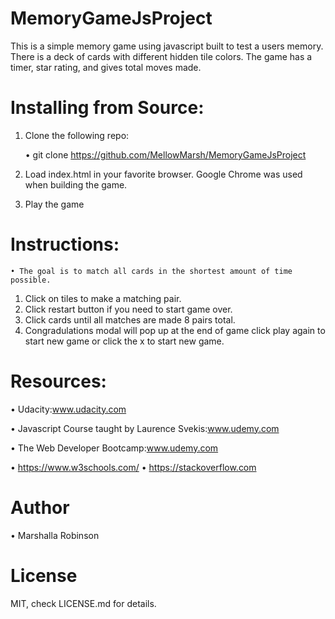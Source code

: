 # MemoryGameJsProject

  This is a simple memory game using javascript built to test a users memory. There is a deck of cards with different           hidden tile colors. The game has a timer, star rating, and gives total moves made.

# Installing from Source:

  1. Clone the following repo:

     • git clone https://github.com/MellowMarsh/MemoryGameJsProject
   
  2. Load index.html in your favorite browser. Google Chrome was used when building the game.
  3. Play the game

# Instructions:

    • The goal is to match all cards in the shortest amount of time possible.
  1. Click on tiles to make a matching pair.
  2. Click restart button if you need to start game over.
  3. Click cards until all matches are made 8 pairs total.
  4. Congradulations modal will pop up at the end of game click play again to start new game or click the x to start new game.
  
  
# Resources:
  • Udacity:www.udacity.com 
  
  • Javascript Course taught by Laurence Svekis:www.udemy.com
  
  • The Web Developer Bootcamp:www.udemy.com
  
  • https://www.w3schools.com/
  • https://stackoverflow.com
  
  # Author
  
  • Marshalla Robinson
  
  # License
  
  MIT, check LICENSE.md for details.
  
 

